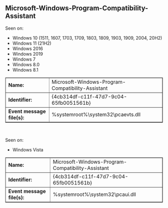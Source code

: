 ## Microsoft-Windows-Program-Compatibility-Assistant

Seen on:
* Windows 10 (1511, 1607, 1703, 1709, 1803, 1809, 1903, 1909, 2004, 20H2)
* Windows 11 (21H2)
* Windows 2016
* Windows 2019
* Windows 7
* Windows 8.0
* Windows 8.1

<table border="1" class="docutils">
  <tbody>
    <tr>
      <td><b>Name:</b></td>
      <td>Microsoft-Windows-Program-Compatibility-Assistant</td>
    </tr>
    <tr>
      <td><b>Identifier:</b></td>
      <td>{4cb314df-c11f-47d7-9c04-65fb0051561b}</td>
    </tr>
    <tr>
      <td><b>Event message file(s):</b></td>
      <td>%systemroot%\system32\pcaevts.dll</td>
    </tr>
  </tbody>
</table>

&nbsp;

Seen on:
* Windows Vista

<table border="1" class="docutils">
  <tbody>
    <tr>
      <td><b>Name:</b></td>
      <td>Microsoft-Windows-Program-Compatibility-Assistant</td>
    </tr>
    <tr>
      <td><b>Identifier:</b></td>
      <td>{4cb314df-c11f-47d7-9c04-65fb0051561b}</td>
    </tr>
    <tr>
      <td><b>Event message file(s):</b></td>
      <td>%systemroot%\system32\pcaui.dll</td>
    </tr>
  </tbody>
</table>

&nbsp;

